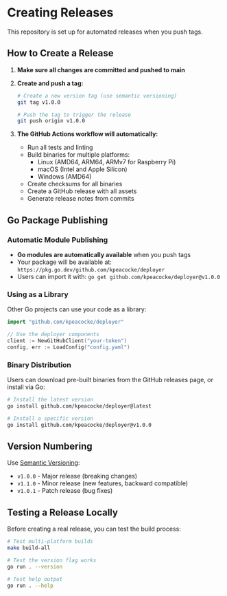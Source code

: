 # Creating Releases

This repository is set up for automated releases when you push tags.

## How to Create a Release

1. **Make sure all changes are committed and pushed to main**
2. **Create and push a tag:**
   ```bash
   # Create a new version tag (use semantic versioning)
   git tag v1.0.0
   
   # Push the tag to trigger the release
   git push origin v1.0.0
   ```

3. **The GitHub Actions workflow will automatically:**
   - Run all tests and linting
   - Build binaries for multiple platforms:
     - Linux (AMD64, ARM64, ARMv7 for Raspberry Pi)
     - macOS (Intel and Apple Silicon)
     - Windows (AMD64)
   - Create checksums for all binaries
   - Create a GitHub release with all assets
   - Generate release notes from commits

## Go Package Publishing

### Automatic Module Publishing
- **Go modules are automatically available** when you push tags
- Your package will be available at: `https://pkg.go.dev/github.com/kpeacocke/deployer`
- Users can import it with: `go get github.com/kpeacocke/deployer@v1.0.0`

### Using as a Library
Other Go projects can use your code as a library:

```go
import "github.com/kpeacocke/deployer"

// Use the deployer components
client := NewGitHubClient("your-token")
config, err := LoadConfig("config.yaml")
```

### Binary Distribution
Users can download pre-built binaries from the GitHub releases page, or install via Go:

```bash
# Install the latest version
go install github.com/kpeacocke/deployer@latest

# Install a specific version
go install github.com/kpeacocke/deployer@v1.0.0
```

## Version Numbering

Use [Semantic Versioning](https://semver.org/):
- `v1.0.0` - Major release (breaking changes)
- `v1.1.0` - Minor release (new features, backward compatible)
- `v1.0.1` - Patch release (bug fixes)

## Testing a Release Locally

Before creating a real release, you can test the build process:

```bash
# Test multi-platform builds
make build-all

# Test the version flag works
go run . --version

# Test help output
go run . --help
```
